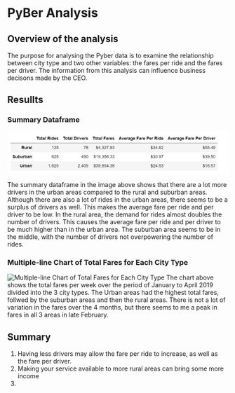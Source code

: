 # PyBer Analysis

## Overview of the analysis
The purpose for analysing the Pyber data is to examine the relationship between city type and two other variables: the fares per ride and the fares per driver. The information from this analysis can influence business decisons made by the CEO.

## Resullts

### Summary Dataframe 

![Summary Dataframe](analysis/Summary_Dataframe.png)

The summary dataframe in the image above shows that there are a lot more drivers in the urban areas compared to the rural and suburban areas. Although there are also a lot of rides in the urban areas, there seems to be a surplus of drivers as well. This makes the average fare per ride and per driver to be low. 
In the rural area, the demand for rides almost doubles the number of drivers. This causes the average fare per ride and per driver to be much higher than in the urban area. 
The suburban area seems to be in the middle, with the number of drivers not overpowering the number of rides. 

### Multiple-line Chart of Total Fares for Each City Type

![Multiple-line Chart of Total Fares for Each City Type](PyBer_fare_summary.png)
The chart above shows the total fares per week over the period of January to April 2019 divided into the 3 city types. The Urban areas had the highest total fares, follwed by the suburban areas and then the rural areas. There is not a lot of variation in the fares over the 4 months, but there seems to me a peak in fares in all 3 areas in late February. 


## Summary
1. Having less drivers may allow the fare per ride to increase, as well as the fare per driver. 
2. Making your service available to more rural areas can bring some more income 
3. 
